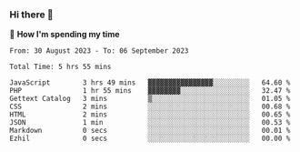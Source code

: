 ### Hi there 👋

🐛 **How I'm spending my time**
<!--START_SECTION:waka-->

```all_time
From: 30 August 2023 - To: 06 September 2023

Total Time: 5 hrs 55 mins

JavaScript        3 hrs 49 mins   ▓▓▓▓▓▓▓▓▓▓▓▓▓▓▓▓░░░░░░░░░   64.60 %
PHP               1 hr 55 mins    ▓▓▓▓▓▓▓▓░░░░░░░░░░░░░░░░░   32.47 %
Gettext Catalog   3 mins          ▒░░░░░░░░░░░░░░░░░░░░░░░░   01.05 %
CSS               2 mins          ░░░░░░░░░░░░░░░░░░░░░░░░░   00.68 %
HTML              2 mins          ░░░░░░░░░░░░░░░░░░░░░░░░░   00.65 %
JSON              1 min           ░░░░░░░░░░░░░░░░░░░░░░░░░   00.53 %
Markdown          0 secs          ░░░░░░░░░░░░░░░░░░░░░░░░░   00.01 %
Ezhil             0 secs          ░░░░░░░░░░░░░░░░░░░░░░░░░   00.00 %
```

<!--END_SECTION:waka-->

<!--
**cugel2/cugel2** is a ✨ _special_ ✨ repository because its `README.md` (this file) appears on your GitHub profile.

Here are some ideas to get you started:

- 🔭 I’m currently working on ...
- 🌱 I’m currently learning ...
- 👯 I’m looking to collaborate on ...
- 🤔 I’m looking for help with ...
- 💬 Ask me about ...
- 📫 How to reach me: ...
- 😄 Pronouns: ...
- ⚡ Fun fact: ...
-->
